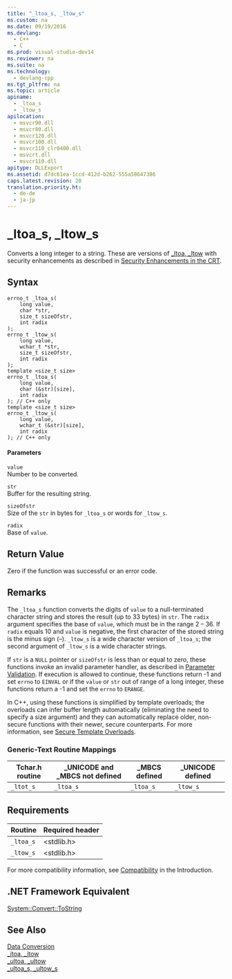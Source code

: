 ```yaml
---
title: "_ltoa_s, _ltow_s"
ms.custom: na
ms.date: 09/19/2016
ms.devlang: 
  - C++
  - C
ms.prod: visual-studio-dev14
ms.reviewer: na
ms.suite: na
ms.technology: 
  - devlang-cpp
ms.tgt_pltfrm: na
ms.topic: article
apiname: 
  - _ltoa_s
  - _ltow_s
apilocation: 
  - msvcr90.dll
  - msvcr80.dll
  - msvcr120.dll
  - msvcr100.dll
  - msvcr110_clr0400.dll
  - msvcrt.dll
  - msvcr110.dll
apitype: DLLExport
ms.assetid: d7dc61ea-1ccd-412d-b262-555a58647386
caps.latest.revision: 20
translation.priority.ht: 
  - de-de
  - ja-jp
---
```

# _ltoa_s, _ltow_s
Converts a long integer to a string. These are versions of [_ltoa, _ltow](../vs140/_ltoa--_ltow.md) with security enhancements as described in [Security Enhancements in the CRT](../vs140/Security-Features-in-the-CRT.md).  
  
## Syntax  
  
```  
errno_t _ltoa_s(  
    long value,  
    char *str,  
    size_t sizeOfstr,  
    int radix   
);  
errno_t _ltow_s(  
    long value,  
    wchar_t *str,  
    size_t sizeOfstr,  
    int radix   
);  
template <size_t size>  
errno_t _ltoa_s(  
    long value,  
    char (&str)[size],  
    int radix   
); // C++ only  
template <size_t size>  
errno_t _ltow_s(  
    long value,  
    wchar_t (&str)[size],  
    int radix   
); // C++ only  
```  
  
#### Parameters  
 `value`  
 Number to be converted.  
  
 `str`  
 Buffer for the resulting string.  
  
 `sizeOfstr`  
 Size of the `str` in bytes for `_ltoa_s` or words for `_ltow_s`.  
  
 `radix`  
 Base of `value`.  
  
## Return Value  
 Zero if the function was successful or an error code.  
  
## Remarks  
 The `_ltoa_s` function converts the digits of `value` to a null-terminated character string and stores the result (up to 33 bytes) in `str`. The `radix` argument specifies the base of `value`, which must be in the range 2 – 36. If `radix` equals 10 and `value` is negative, the first character of the stored string is the minus sign (–). `_ltow_s` is a wide character version of `_ltoa_s`; the second argument of `_ltow_s` is a wide character strings.  
  
 If `str` is a `NULL` pointer or `sizeOfstr` is less than or equal to zero, these functions invoke an invalid parameter handler, as described in [Parameter Validation](../vs140/Parameter-Validation.md). If execution is allowed to continue, these functions return -1 and set `errno` to `EINVAL` or if the `value` or `str` out of range of a long integer, these functions return a -1 and set the `errno` to `ERANGE`.  
  
 In C++, using these functions is simplified by template overloads; the overloads can infer buffer length automatically (eliminating the need to specify a size argument) and they can automatically replace older, non-secure functions with their newer, secure counterparts. For more information, see [Secure Template Overloads](../vs140/Secure-Template-Overloads.md).  
  
### Generic-Text Routine Mappings  
  
|Tchar.h routine|_UNICODE and _MBCS not defined|_MBCS defined|_UNICODE defined|  
|---------------------|--------------------------------------|--------------------|-----------------------|  
|`_ltot_s`|`_ltoa_s`|`_ltoa_s`|`_ltow_s`|  
  
## Requirements  
  
|Routine|Required header|  
|-------------|---------------------|  
|`_ltoa_s`|<stdlib.h>|  
|`_ltow_s`|<stdlib.h>|  
  
 For more compatibility information, see [Compatibility](../vs140/Compatibility.md) in the Introduction.  
  
## .NET Framework Equivalent  
 [System::Convert::ToString](https://msdn.microsoft.com/en-us/library/system.convert.tostring.aspx)  
  
## See Also  
 [Data Conversion](../vs140/Data-Conversion.md)   
 [_itoa, _itow](../vs140/_itoa--_i64toa--_ui64toa--_itow--_i64tow--_ui64tow.md)   
 [_ultoa, _ultow](../vs140/_ultoa--_ultow.md)   
 [_ultoa_s, _ultow_s](../vs140/_ultoa_s--_ultow_s.md)